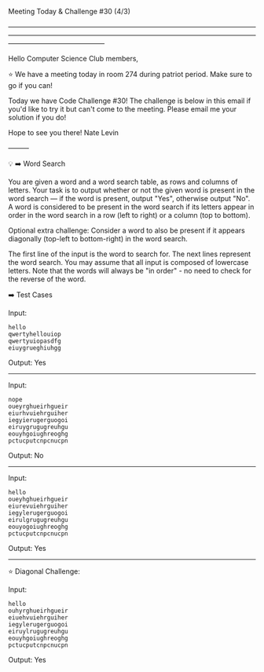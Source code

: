 Meeting Today & Challenge #30 (4/3)

——————————————————————————————————————————————————————————————————————————————————————

Hello Computer Science Club members,

⭐️ We have a meeting today in room 274 during patriot period.
Make sure to go if you can!

Today we have Code Challenge #30! The challenge is below in this email if you'd like to try it but can't come to the meeting. Please email me your solution if you do!

Hope to see you there!
Nate Levin

———

💡 ➡️ Word Search

You are given a word and a word search table, as rows and columns of letters. Your task is to output whether or not the given word is present in the word search — if the word is present, output "Yes", otherwise output "No". A word is considered to be present in the word search if its letters appear in order in the word search in a row (left to right) or a column (top to bottom).

Optional extra challenge: Consider a word to also be present if it appears diagonally (top-left to bottom-right) in the word search.

The first line of the input is the word to search for. The next lines represent the word search. You may assume that all input is composed of lowercase letters. Note that the words will always be "in order" - no need to check for the reverse of the word.

➡️ Test Cases

Input:

```
hello
qwertyhellouiop
qwertyuiopasdfg
eiuygrueghiuhgg
```

Output: Yes

---

Input:

```
nope
oueyrghueirhgueir
eiurhvuiehrguiher
iegyierugerguogoi
eiruygrugugreuhgu
eouyhgoiughreoghg
pctucputcnpcnucpn
```

Output: No

---

Input:

```
hello
oueyhghueirhgueir
eiurevuiehrguiher
iegylerugerguogoi
eirulgrugugreuhgu
eouyogoiughreoghg
pctucputcnpcnucpn
```

Output: Yes

---

⭐️ Diagonal Challenge:

Input:

```
hello
ouhyrghueirhgueir
eiuehvuiehrguiher
iegylerugerguogoi
eiruylrugugreuhgu
eouyhgoiughreoghg
pctucputcnpcnucpn
```

Output: Yes
